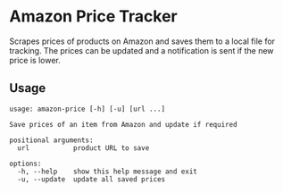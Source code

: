 # Amazon Price Tracker

Scrapes prices of products on Amazon and saves them to a local file for tracking. The prices can be updated and a notification is sent if the new price is lower.
## Usage

```console
usage: amazon-price [-h] [-u] [url ...]

Save prices of an item from Amazon and update if required

positional arguments:
  url           product URL to save

options:
  -h, --help    show this help message and exit
  -u, --update  update all saved prices
```
